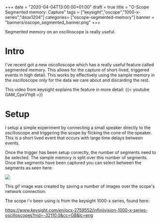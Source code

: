 +++
date = "2020-04-04T13:00:00+01:00"
draft = true
title = "O-Scope Segmented memory: Capture"
tags = ["keysight","oscope","1000-x-series","dsox1204"]
categories= ["oscope-segmented-memory"]
banner = "banners/oscope_segmented_banner.png"
+++

Segmented memory on an oscilloscope is really useful.

<!--more-->

# Intro
I've recent got a new oscolloscope which has a really useful feature called segmented memory. This allows for the capture of short-lived, triggered events in high detail. This works by effectively using the sample memory in the oscilloscope only for the data we care about and discarding the rest.

This video from keysight explains the feature in more detail:
{{< youtube GAM_CpxVYq8 >}}

# Setup
I setup a simple experiment by connecting a small speaker directly to the oscilloscope and triggering the scope by flicking the cone of the speaker. This is a short lived event that occurs with large time delays between events.

Once the trigger has been setup correctly, the number of segments need to be selected. The sample memory is split over this number of segments. Once the segments have been captured you can select between the segments as seen here:

![](/images/speaker_flick_capture.gif)

This gif image was created by saving a number of images over the scope's network connection.

The scope i'v been using is from the keysight 1000-x series, found here:


https://www.keysight.com/en/pcx-2759552/infiniivision-1000-x-series-oscilloscopes?nid=-32110.0&cc=GB&lc=eng

